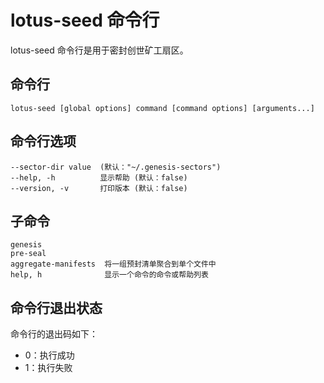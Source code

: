 # lotus-seed 命令行

lotus-seed 命令行是用于密封创世矿工扇区。

## 命令行

```
lotus-seed [global options] command [command options] [arguments...]
```

## 命令行选项

```
--sector-dir value  (默认："~/.genesis-sectors")
--help, -h          显示帮助 (默认：false)
--version, -v       打印版本 (默认：false)
```

## 子命令

```
genesis
pre-seal
aggregate-manifests  将一组预封清单聚合到单个文件中
help, h              显示一个命令的命令或帮助列表
```

## 命令行退出状态

命令行的退出码如下：

- 0：执行成功
- 1：执行失败
